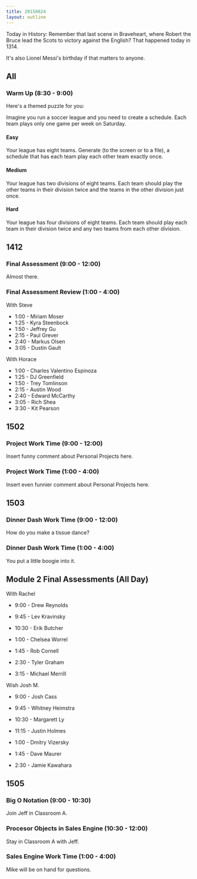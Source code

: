 ```yaml
---
title: 20150624
layout: outline
---
```


Today in History: Remember that last scene in Braveheart, where Robert the Bruce lead the Scots
to victory against the English? That happened today in 1314.

It's also Lionel Messi's birthday if that matters to anyone.

## All 

### Warm Up (8:30 - 9:00)

Here's a themed puzzle for you:

Imagine you run a soccer league and you need to create a schedule. Each team
plays only one game per week on Saturday.

#### Easy

Your league has eight teams. Generate (to the screen or to a file), a schedule that has each team play each other team exactly once.

#### Medium

Your league has two divisions of eight teams. Each team should play the other
teams in their division twice and the teams in the other division just once.

#### Hard

Your league has four divisions of eight teams. Each team should play each team
in their division twice and any two teams from each other division.

## 1412 

###  Final Assessment (9:00 - 12:00)

Almost there.

### Final Assessment Review (1:00 - 4:00)

With Steve

* 1:00 - Miriam Moser
* 1:25 - Kyra Steenbock
* 1:50 - Jeffrey Gu
* 2:15 - Paul Grever
* 2:40 - Markus Olsen
* 3:05 - Dustin Gault

With Horace

* 1:00 - Charles Valentino Espinoza
* 1:25 - DJ Greenfield
* 1:50 - Trey Tomlinson
* 2:15 - Austin Wood
* 2:40 - Edward McCarthy
* 3:05 - Rich Shea
* 3:30 - Kit Pearson


## 1502

### Project Work Time (9:00 - 12:00)

Insert funny comment about Personal Projects here.

### Project Work Time (1:00 - 4:00)

Insert even funnier comment about Personal Projects here.



## 1503

### Dinner Dash Work Time (9:00 - 12:00)

How do you make a tissue dance?

### Dinner Dash Work Time (1:00 - 4:00)

You put a little boogie into it.

## Module 2 Final Assessments (All Day)

With Rachel

* 9:00 - Drew Reynolds
* 9:45 - Lev Kravinsky
* 10:30 - Erik Butcher

* 1:00 - Chelsea Worrel
* 1:45 - Rob Cornell
* 2:30 - Tyler Graham
* 3:15 - Michael Merrill

Wish Josh M.

* 9:00 - Josh Cass
* 9:45 - Whitney Heimstra
* 10:30 - Margarett Ly
* 11:15 - Justin Holmes

* 1:00 - Dmitry Vizersky
* 1:45 - Dave Maurer
* 2:30 - Jamie Kawahara


## 1505

### Big O Notation (9:00 - 10:30)

Join Jeff in Classroom A.

### Procesor Objects in Sales Engine (10:30 - 12:00)

Stay in Classroom A with Jeff.

### Sales Engine Work Time (1:00 - 4:00)

Mike will be on hand for questions.
